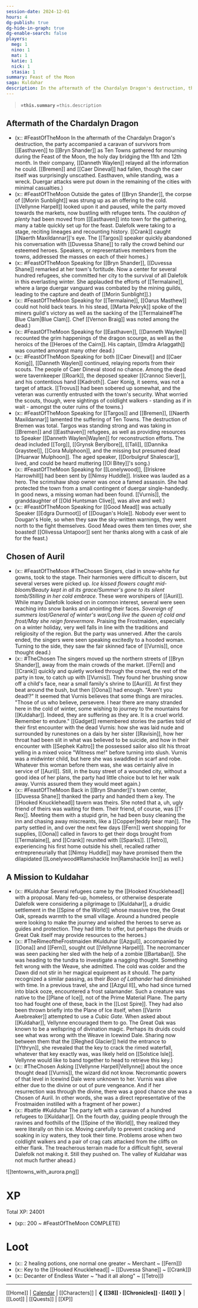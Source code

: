 ```yaml
---
session-date: 2024-12-01
hours: 4
dg-publish: true
dg-hide-in-graph: true
dg-enable-search: false
players:
  meg: 1
  nino: 1
  mat: 1
  katie: 1
  nick: 1
  stasia: 1
summary: Feast of the Moon
saga: Kuldahar
description: In the aftermath of the Chardalyn Dragon's destruction, the party heads to Bryn Shander as Ten Towns gathers for mourning during the Feast of the Moon. Speakers recount the weal and woe of the duergar offensive, lauding heroes and lamenting the dead. A chilling poem is sung by Frostmaiden worshippers, who later gather around a familiar face. Vurnis, once dead sister of frost druid Ravisin, is alive. It grows clear that she is a Chosen of Auril, though her intentions remain shrouded. As the heroes gather in their new base, the Hooked Knucklehead, they reunite with T-Rex and are approached by refugees who wish to journey to Kuldahar for salvation. Before departing, they speak with a perturbed Vellynne Harpell. The wizard feels a disturbance in the Weave. The cold of winter is too cold and creatures from the Plane of Frost seem to have found their way to Icewind Dale. Dawn itself seems to falter. Vellynne wishes to head to Solstice Isle with the party after they return from Kuldahar with, hopefully, answers. After preparations, our heroes and a hundred desperate Dalefolk journey to the druidic haven.
---
```


> **`=this.summary`**
> `=this.description`

## Aftermath of the Chardalyn Dragon
- (x:: #FeastOfTheMoon In the aftermath of the Chardalyn Dragon's destruction, the party accompanied a caravan of survivors from [[Easthaven]] to [[Bryn Shander]] as Ten Towns gathered for mourning during the Feast of the Moon, the holy day bridging the 11th and 12th month. In their company, [[Danneth Waylen]] relayed all the information he could. [[Bremen]] and [[Caer Dineval]] had fallen, though the caer itself was surprisingly unscathed. Easthaven, while standing, was a wreck. Duergar attacks were put down in the remaining of the cities with minimal casualties.)
- (x:: #FeastOfTheMoon Outside the gates of [[Bryn Shander]], the corpse of [[Morin Sunblight]] was strung up as an offering to the cold. [[Vellynne Harpell]] looked upon it and paused, while the party moved towards the markets, now bustling with refugee tents. The *cauldron of plenty* had been moved from [[Easthaven]] into town for the gathering, many a table quickly set up for the feast. Dalefolk were taking to a stage, reciting lineages and recounting history. [[Crank]] caught [[Naerth Maxildannar]]'s eye. The [[Targos]] speaker quickly abandoned his conversation with [[Duvessa Shane]] to rally the crowd behind our esteemed heroes. Speakers, or representatives members from the towns, addressed the masses on each of their homes.)
- (x:: #FeastOfTheMoon Speaking for [[Bryn Shander]], [[Duvessa Shane]] remarked at her town's fortitude. Now a center for several hundred refugees, she committed her city to the survival of all Dalefolk in this everlasting winter. She applauded the efforts of [[Termalaine]], where a large duergar vanguard was combated by the mining guilds, leading to the capture and death of [[Morin Sunblight]].)
- (x:: #FeastOfTheMoon Speaking for [[Termalaine]], [[Oarus Masthew]] could not hold back tears. In his stead, [[Marta Pekryk]] spoke of the miners guild's victory as well as the sacking of the [[Termalaine#The Blue Clam|Blue Clam]]. Chef [[Vernon Braig]] was noted among the dead.)
- (x:: #FeastOfTheMoon Speaking for [[Easthaven]], [[Danneth Waylen]] recounted the grim happenings of the dragon scourge, as well as the heroics of the [[Heroes of the Cairn]]. His captain, [[Imdra Arlaggath]] was counted amongst many other dead.)
- (x:: #FeastOfTheMoon Speaking for both [[Caer Dineval]] and [[Caer Konig]], [[Danneth Waylen]] continued, relaying reports from their scouts. The people of Caer Dineval stood no chance. Among the dead were tavernkeeper [[Roark]], the deposed speaker [[Crannoc Siever]], and his contentious hand [[Kadroth]]. Caer Konig, it seems, was not a target of attack. [[Trovus]] had been sobered up somewhat, and the veteran was currently entrusted with the town's security. What worried the scouts, though, were sightings of coldlight walkers - standing as if in wait - amongst the outer ruins of the towns.)
- (x:: #FeastOfTheMoon Speaking for [[Targos]] and [[Bremen]], [[Naerth Maxildannar]] lamented the suffering of Ten Towns. The destruction of Bremen was total. Targos was standing strong and was taking in [[Bremen]] and [[Easthaven]] refugees, as well as providing resources to Speaker [[Danneth Waylen|Waylen]] for reconstruction efforts. The dead included [[Torg]], [[Grynsk Berylbore]], [[Tali]], [[Dannika Graysteel]], [[Cora Mulphoon]], and the missing but presumed dead [[Huarwar Mulphoon]]. The aged speaker, [[Dorbulgruf Shalescar]], lived, and could be heard muttering [[Ol Bitey]]'s song.)
- (x:: #FeastOfTheMoon Speaking for [[Lonelywood]], [[Iriskree Harrowhill]] had been sent by [[Nimsy Huddle]]. Iriskee was lauded as a hero. The scrimshaw shop owner was once a famed assassin. She had protected the town from a small contingent of duergar single-handedly. In good news, a missing woman had been found. [[Vurnis]], the granddaughter of [[Old Huntsman Clive]], was alive and well.)
- (x:: #FeastOfTheMoon Speaking for [[Good Mead]] was actually Speaker [[Edgra Durmoot]] of [[Dougan's Hole]]. Nobody ever went to Dougan's Hole, so when they saw the sky-written warnings, they went north to the fight themselves. Good Mead owes them ten times over, she boasted! [[Olivessa Untapoor]] sent her thanks along with a cask of ale for the feast.)

## Chosen of Auril

- (x:: #FeastOfTheMoon #TheChosen Singers, clad in snow-white fur gowns, took to the stage. Their harmonies were difficult to discern, but several verses were picked up. *Ice kissed flowers caught mid-bloom/Beauty kept in all its grace/Summer's gone to its silent tomb/Stilling in her cold embrace*. These were worshipers of [[Auril]]. While many Dalefolk looked on in common interest, several were seen reaching into snow banks and anointing their faces. *Sovereign of summers lost/General of winter's war/Long live the queen of cold and frost/May she reign forevermore.* Praising the Frostmaiden, especially on a winter holiday, very well falls in line with the traditions and religiosity of the region. But the party was unnerved. After the carols ended, the singers were seen speaking excitedly to a hooded woman. Turning to the side, they saw the fair skinned face of [[Vurnis]], once thought dead.)
- (x:: #TheChosen The singers moved up the northern streets of [[Bryn Shander]], away from the main crowds of the market. [[Fern]] and [[Crank]] quickly and quietly worked through the crowd, the rest of the party in tow, to catch up with [[Vurnis]]. They found her brushing snow off a child's face, near a small family's shrine to [[Auril]]. At first they beat around the bush, but then [[Oona]] had enough. "Aren't you dead!?" It seemed that Vurnis believes that some things are miracles. "Those of us who believe, persevere. I hear there are many stranded here in the cold of winter, some wishing to journey to the mountains for [[Kuldahar]]. Indeed, they are suffering as they are. It is a cruel world. Remember to endure." [[Gadget]] remembered stories the parties told of their first encounter with the dead Vurnis: how she was laid nude and surrounded by runestones on a dais by her sister [[Ravisin]], how her throat had been slit in what was believed to be suicide, and how in their encounter with [[Sephek Kaltro]] the possessed sailor also slit his throat yelling in a mixed voice "Witness me!" before turning into slush. Vurnis was a midwinter child, but here she was swaddled in scarf and robe. Whatever this woman before them was, she was certainly alive in service of [[Auril]]. Still, in the busy street of a wounded city, without a good idea of her plans, the party had little choice but to let her walk away. Vurnis assured them they would meet again.)
- (x:: #FeastOfTheMoon Back in [[Bryn Shander]]'s town center, [[Duvessa Shane]] thanked the party and handed them a key. The [[Hooked Knucklehead]] tavern was theirs. She noted that a, uh, ugly friend of theirs was waiting for them. Their friend, of course, was [[T-Rex]]. Meeting them with a stupid grin, he had been busy cleaning the inn and chasing away miscreants, like a [[Copper|teddy bear man]]. The party settled in, and over the next few days [[Fern]] went shopping for supplies, [[Oona]] called in favors to get their dogs brought from [[Termalaine]], and [[Crank]] reunited with [[Sparks]]. [[Tetro]], experiencing his first home outside his shell, recalled rather entrepreneurially that [[Nimsy Huddle]] may have promised them the dilapidated [[Lonelywood#Ramshackle Inn|Ramshackle Inn]] as well.)

## A Mission to Kuldahar
- (x:: #Kulduhar Several refugees came by the [[Hooked Knucklehead]] with a proposal. Many fed-up, homeless, or otherwise desperate Dalefolk were considering a pilgrimage to [[Kuldahar]], a druidic settlement in the [[Spine of the World]] whose massive tree, the Great Oak, spreads warmth to the small village. Around a hundred people were looking to make the journey and wished the heroes to serve as guides and protection. They had little to offer, but perhaps the druids or Great Oak itself may provide resources to the heroes.)
- (x:: #TheRimeoftheFrostmaiden #Kulduhar [[Azgul]], accompanied by [[Oona]] and [[Fern]], sought out [[Vellynne Harpell]]. The necromancer was seen packing her sled with the help of a zombie [[Bartaban]]. She was heading to the tundra to investigate a nagging thought. Something felt wrong with the Weave, she admitted. The cold was colder and the Dawn did not stir in her magical equipment as it should. The party recognized a similar passing, as their *Boon of Lathander* had diminished with time. In a previous travel, she and [[Azgul II]], who had since turned into black ooze, encountered a frost salamander. Such a creature was native to the [[Plane of Ice]], not of the Prime Material Plane. The party too had fought one of these, back in the [[Lost Spire]]. They had also been thrown briefly into the Plane of Ice itself, when [[Varrin Axebreaker]] attempted to use a *Cubic Gate*. When asked about [[Kuldahar]], Vellynne encouraged them to go. The Great Oak was known to be a wellspring of divination magic. Perhaps its druids could see what was wrong with the Weave in Icewind Dale. Sharing now between them that the [[Reghed Glacier]] held the entrance to [[Ythryn]], she revealed that the key to crack the rimed waterfall, whatever that key exactly was, was likely held on [[Solstice Isle]]. Vellynne would like to band together to head to retrieve this key.)
- (x:: #TheChosen Asking [[Vellynne Harpell|Vellynne]] about the once thought dead [[Vurnis]], the wizard did not know. Necromantic powers of that level in Icewind Dale were unknown to her. Vurnis was alive either due to the divine or out of pure vengeance. And if her resurrection was through the divine, there was a good chance she was a Chosen of Auril. In other words, she was a direct representative of the Frostmaiden instilled with a fragment of her power.)
- (x:: #battle #Kulduhar The party left with a caravan of a hundred refugees to [[Kuldahar]]. On the fourth day, guiding people through the ravines and foothills of the [[Spine of the World]], they realized they were literally on thin ice. Moving carefully to prevent cracking and soaking in icy waters, they took their time. Problems arose when two coldlight walkers and a pair of crag cats attacked from the cliffs on either flank. The treacherous terrain made for a difficult fight, several Dalefolk not making it. Still they pushed on. The valley of Kuldahar was not much further ahead.)

![[tentowns_with_aurora.png]]

# XP
Total XP: 24001
- (xp:: 200 ~ #FeastOfTheMoon COMPLETE) 

# Loot
- (x:: 2 healing potions, one normal one greater ~ Merchant ~ [[Fern]])
- (x:: Key to the [[Hooked Knucklehead]] ~ [[Duvessa Shane]] ~ [[Crank]])
- (x:: Decanter of Endless Water ~ "had it all along" ~ [[Tetro]])
  
---
[[Home]] | [Calendar](https://app.fantasy-calendar.com/calendars/38f9e3f5098bac1f655a4fb4241f35eb) | [[Characters]] | **❮ [[38]] · [[Chronicles]] ·  [[40]] ❯** | [[Loot]] | [[Quests]]  | [[XP]]